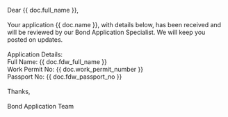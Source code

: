Dear {{ doc.full_name }},
<br>
<br>Your application {{ doc.name }}, with details below, has been received and will be reviewed by our Bond Application Specialist. We will keep you posted on updates.
<br>
<br>Application Details:
<br>Full Name: {{ doc.fdw_full_name }}
<br>Work Permit No: {{ doc.work_permit_number }}
<br>Passport No: {{ doc.fdw_passport_no }}
<br>
<br>Thanks,
<br>
<br>Bond Application Team